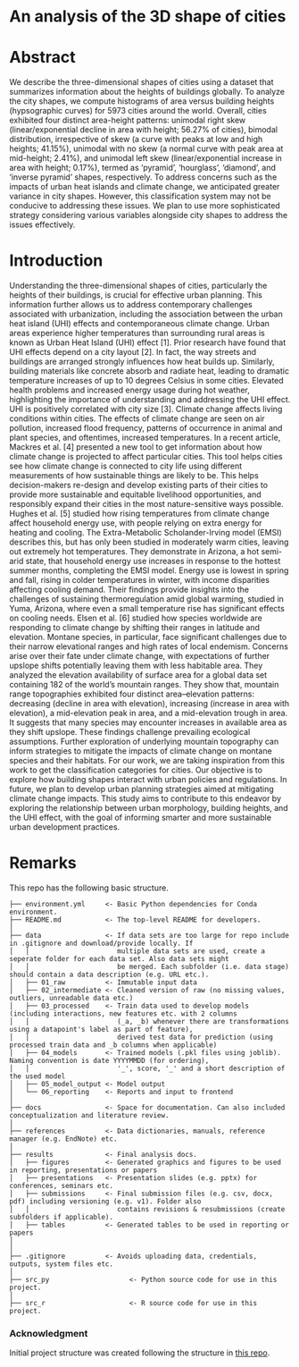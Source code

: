 # An analysis of the 3D shape of cities

# Abstract

We describe the three-dimensional shapes of cities using a dataset that summarizes information about the heights of buildings globally. To analyze the city shapes, we compute histograms of area versus building heights (hypsographic curves) for 5973 cities around the world. Overall, cities exhibited four distinct area-height patterns: unimodal right skew (linear/exponential decline in area with height; 56.27% of cities), bimodal distribution, irrespective of skew (a curve with peaks at low and high heights; 41.15%), unimodal with no skew (a normal curve with peak area at mid-height; 2.41%), and unimodal left skew (linear/exponential increase in area with height; 0.17%), termed as ‘pyramid’, ‘hourglass’, ‘diamond’, and ‘inverse pyramid’ shapes, respectively. To address concerns such as the impacts of urban heat islands and climate change, we anticipated greater variance in city shapes. However, this classification system may not be conducive to addressing these issues. We plan to use more sophisticated strategy considering various variables alongside city shapes to address the issues effectively.	

# Introduction

Understanding the three-dimensional shapes of cities, particularly the heights of their buildings, is crucial for effective urban planning. This information further allows us to address contemporary challenges associated with urbanization, including the association between the urban heat island (UHI) effects and contemporaneous climate change. Urban areas experience higher temperatures than surrounding rural areas is known as Urban Heat Island (UHI) effect [1]. Prior research have found that UHI effects depend on a city layout [2]. In fact, the way streets and buildings are arranged strongly influences how heat builds up. Similarly, building materials like concrete absorb and radiate heat, leading to dramatic temperature increases of up to 10 degrees Celsius in some cities. Elevated health problems and increased energy usage during hot weather, highlighting the importance of understanding and addressing the UHI effect. UHI is positively correlated with city size [3]. 
 Climate change affects living conditions within cities. The effects of climate change are seen on air pollution, increased flood frequency, patterns of occurrence in animal and plant species, and oftentimes, increased temperatures. In a recent article, Mackres et al.  [4] presented a new tool to get information about how climate change is projected to affect particular cities. This tool helps cities see how climate change is connected to city life using different measurements of how sustainable things are likely to be. This helps decision-makers re-design and develop existing parts of their cities to provide more sustainable and equitable livelihood opportunities, and responsibly expand their cities in the most nature-sensitive ways possible.
 Hughes et al. [5] studied how rising temperatures from climate change affect household energy use, with people relying on extra energy for heating and cooling. The Extra-Metabolic Scholander-Irving model (EMSI) describes this, but has only been studied in moderately warm cities, leaving out extremely hot temperatures. They demonstrate in Arizona, a hot semi-arid state, that household energy use increases in response to the hottest summer months, completing the EMSI model. Energy use is lowest in spring and fall, rising in colder temperatures in winter, with income disparities affecting cooling demand. Their findings provide insights into the challenges of sustaining thermoregulation amid global warming, studied in Yuma, Arizona, where even a small temperature rise has significant effects on cooling needs. 
 Elsen et al. [6] studied how species worldwide are responding to climate change by shifting their ranges in latitude and elevation. Montane species, in particular, face significant challenges due to their narrow elevational ranges and high rates of local endemism. Concerns arise over their fate under climate change, with expectations of further upslope shifts potentially leaving them with less habitable area. They analyzed the elevation availability of surface area for a global data set containing 182 of the world’s mountain ranges. They show that, mountain range topographies exhibited four distinct area–elevation patterns: decreasing (decline in area with elevation), increasing (increase in area with elevation), a mid-elevation peak in area, and a mid-elevation trough in area. It suggests that many species may encounter increases in available area as they shift upslope. These findings challenge prevailing ecological assumptions. Further exploration of underlying mountain topography can inform strategies to mitigate the impacts of climate change on montane species and their habitats. For our work, we are taking inspiration from this work to get the classification categories for cities. 
 Our objective is to explore how building shapes interact with urban policies and regulations. In future, we plan to develop urban planning strategies aimed at mitigating climate change impacts. This study aims to contribute to this endeavor by exploring the relationship between urban morphology, building heights, and the UHI effect, with the goal of informing smarter and more sustainable urban development practices.

# Remarks

This repo has the following basic structure.

```
├── environment.yml     <- Basic Python dependencies for Conda environment.
├── README.md           <- The top-level README for developers.
│
├── data                <- If data sets are too large for repo include in .gitignore and download/provide locally. If
│   │                      multiple data sets are used, create a seperate folder for each data set. Also data sets might
│   │                      be merged. Each subfolder (i.e. data stage) should contain a data description (e.g. URL etc.).
│   ├── 01_raw          <- Immutable input data
│   ├── 02_intermediate <- Cleaned version of raw (no missing values, outliers, unreadable data etc.)
│   ├── 03_processed    <- Train data used to develop models (including interactions, new features etc. with 2 columns
│   │                      (_a, _b) whenever there are transformations using a datapoint's label as part of feature),
│   │                      derived test data for prediction (using processed train data and _b columns when applicable)
│   ├── 04_models       <- Trained models (.pkl files using joblib). Naming convention is date YYYYMMDD (for ordering),
│   │                      '_', score, '_' and a short description of the used model
│   ├── 05_model_output <- Model output
│   └── 06_reporting    <- Reports and input to frontend
│
├── docs                <- Space for documentation. Can also included conceptualization and literature review.
│
├── references          <- Data dictionaries, manuals, reference manager (e.g. EndNote) etc.
│
├── results             <- Final analysis docs.
│   ├── figures         <- Generated graphics and figures to be used in reporting, presentations or papers
│   ├── presentations   <- Presentation slides (e.g. pptx) for conferences, seminars etc.
│   ├── submissions     <- Final submission files (e.g. csv, docx, pdf) including versioning (e.g. v1). Folder also
│   │                      contains revisions & resubmissions (create subfolders if applicable).
│   ├── tables          <- Generated tables to be used in reporting or papers
│
│
├── .gitignore          <- Avoids uploading data, credentials, outputs, system files etc.
│
├── src_py                    <- Python source code for use in this project.
│
├── src_r                     <- R source code for use in this project.
```


### Acknowledgment

Initial project structure was created following the structure in [this repo](https://github.com/malill/research-template).
